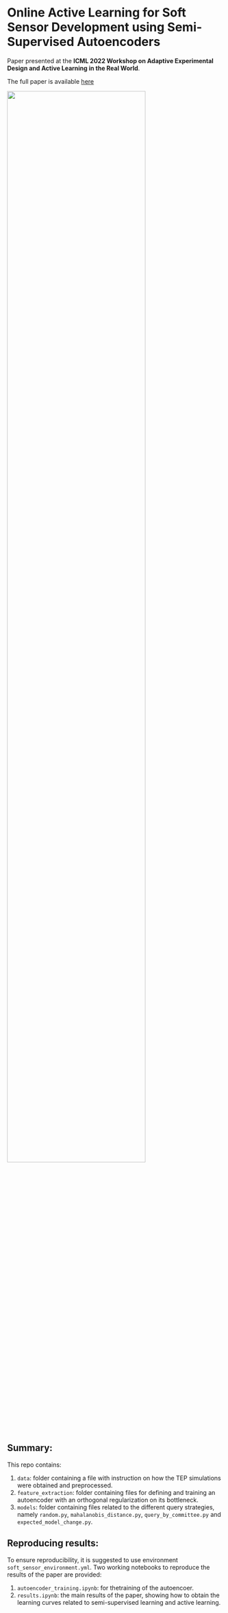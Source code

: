 # Online Active Learning for Soft Sensor Development using Semi-Supervised Autoencoders
Paper presented at the **ICML 2022 Workshop on Adaptive Experimental Design and Active Learning in the Real World**.

The full paper is available [here](https://realworldml.github.io/files/cr/paper12.pdf)

<img src="https://user-images.githubusercontent.com/83544651/180979074-9145f42a-5106-4cfd-aa79-9de078f76827.png" width="80%" height="80%">

## Summary:
This repo contains:
1. `data`: folder containing a file with instruction on how the TEP simulations were obtained and preprocessed.
2. `feature_extraction`: folder containing files for defining and training an autoencoder with an orthogonal regularization on its bottleneck.
3. `models`: folder containing files related to the different query strategies, namely `random.py`, `mahalanobis_distance.py`, `query_by_committee.py` and `expected_model_change.py`.

## Reproducing results:
To ensure reproducibility, it is suggested to use environment `soft_sensor_environment.yml`. Two working notebooks to reproduce the results of the paper are provided:
1. `autoencoder_training.ipynb`: for thetraining of the autoencoer.
2. `results.ipynb`: the main results of the paper, showing how to obtain the learning curves related to semi-supervised learning and active learning.
